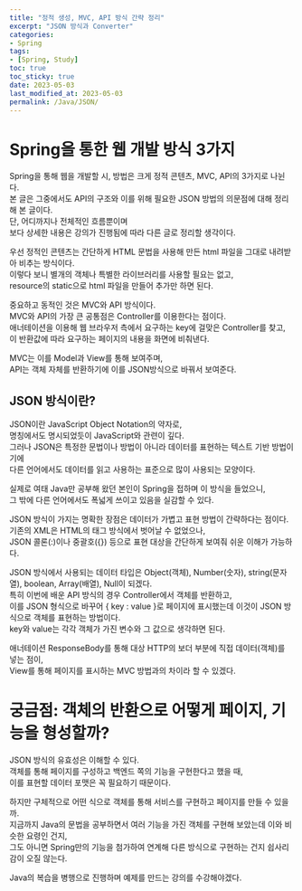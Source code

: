 ```yaml
---
title: "정적 생성, MVC, API 방식 간략 정리"
excerpt: "JSON 방식과 Converter"
categories:
- Spring
tags:
- [Spring, Study]
toc: true
toc_sticky: true
date: 2023-05-03
last_modified_at: 2023-05-03
permalink: /Java/JSON/
---
```


# Spring을 통한 웹 개발 방식 3가지
Spring을 통해 웹을 개발할 시, 방법은 크게 정적 콘텐츠, MVC, API의 3가지로 나뉜다.<br>
본 글은 그중에서도 API의 구조와 이를 위해 필요한 JSON 방법의 의문점에 대해 정리해 본 글이다.<br>
단, 어디까지나 전체적인 흐름뿐이며<br>
보다 상세한 내용은 강의가 진행됨에 따라 다른 글로 정리할 생각이다.

우선 정적인 콘텐츠는 간단하게 HTML 문법을 사용해 만든 html 파일을 그대로 내려받아 비추는 방식이다.<br>
이렇다 보니 별개의 객체나 특별한 라이브러리를 사용할 필요는 없고,<br>
resource의 static으로 html 파일을 만들어 추가만 하면 된다.

중요하고 동적인 것은 MVC와 API 방식이다.<br>
MVC와 API의 가장 큰 공통점은 Controller를 이용한다는 점이다.<br>
애너테이션을 이용해 웹 브라우저 측에서 요구하는 key에 걸맞은 Controller를 찾고,<br>
이 반환값에 따라 요구하는 페이지의 내용을 화면에 비춰낸다.

MVC는 이를 Model과 View를 통해 보여주며,<br>
API는 객체 자체를 반환하기에 이를 JSON방식으로 바꿔서 보여준다.

## JSON 방식이란?
JSON이란 JavaScript Object Notation의 약자로,<br>
명칭에서도 명시되었듯이 JavaScript와 관련이 깊다.<br>
그러나 JSON은 특정한 문법이나 방법이 아니라 데이터를 표현하는 텍스트 기반 방법이기에<br>
다른 언어에서도 데이터를 읽고 사용하는 표준으로 많이 사용되는 모양이다.

실제로 여태 Java만 공부해 왔던 본인이 Spring을 접하며 이 방식을 들었으니,<br>
그 밖에 다른 언어에서도 폭넓게 쓰이고 있음을 실감할 수 있다.

JSON 방식이 가지는 명확한 장점은 데이터가 가볍고 표현 방법이 간략하다는 점이다.<br>
기존의 XML은 HTML의 태그 방식에서 벗어날 수 없었으나,<br>
JSON 콜론(:)이나 중괄호({}) 등으로 표현 대상을 간단하게 보여줘 쉬운 이해가 가능하다.

JSON 방식에서 사용되는 데이터 타입은 Object(객체), Number(숫자), string(문자열), boolean, Array(배열), Null이 되겠다.<br>
특히 이번에 배운 API 방식의 경우 Controller에서 객체를 반환하고,<br>
이를 JSON 형식으로 바꾸어 { key : value }로 페이지에 표시했는데 이것이 JSON 방식으로 객체를 표현하는 방법이다.<br>
key와 value는 각각 객체가 가진 변수와 그 값으로 생각하면 된다.

애너테이션 ResponseBody를 통해 대상 HTTP의 보더 부분에 직접 데이터(객체)를 넣는 점이,<br>
View를 통해 페이지를 표시하는 MVC 방법과의 차이라 할 수 있겠다.


# 궁금점: 객체의 반환으로 어떻게 페이지, 기능을 형성할까?
JSON 방식의 유효성은 이해할 수 있다.<br>
객체를 통해 페이지를 구성하고 백엔드 쪽의 기능을 구현한다고 했을 때,<br>
이를 표현할 데이터 포맷은 꼭 필요하기 때문이다.

하지만 구체적으로 어떤 식으로 객체를 통해 서비스를 구현하고 페이지를 만들 수 있을까.<br>
지금까지 Java의 문법을 공부하면서 여러 기능을 가진 객체를 구현해 보았는데 이와 비슷한 요령인 건지,<br>
그도 아니면 Spring만의 기능을 첨가하여 연계해 다른 방식으로 구현하는 건지 쉽사리 감이 오질 않는다.

Java의 복습을 병행으로 진행하며 예제를 만드는 강의를 수강해야겠다.
